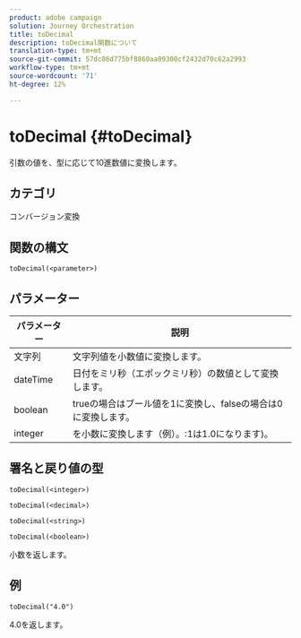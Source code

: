 ```yaml
---
product: adobe campaign
solution: Journey Orchestration
title: toDecimal
description: toDecimal関数について
translation-type: tm+mt
source-git-commit: 57dc86d775bf8860aa09300cf2432d70c62a2993
workflow-type: tm+mt
source-wordcount: '71'
ht-degree: 12%

---
```



# toDecimal {#toDecimal}

引数の値を、型に応じて10進数値に変換します。

## カテゴリ

コンバージョン変換

## 関数の構文

`toDecimal(<parameter>)`

## パラメーター

| パラメーター | 説明 |
|--- |--- |
| 文字列 | 文字列値を小数値に変換します。 |
| dateTime | 日付をミリ秒（エポックミリ秒）の数値として変換します。 |
| boolean | trueの場合はブール値を1に変換し、falseの場合は0に変換します。 |
| integer | を小数に変換します（例）。:1は1.0になります)。 |

## 署名と戻り値の型

`toDecimal(<integer>)`

`toDecimal(<decimal>)`

`toDecimal(<string>)`

`toDecimal(<boolean>)`

小数を返します。

## 例

`toDecimal("4.0")`

4.0を返します。
